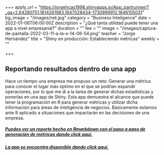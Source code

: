 +++
apply_url = "https://jorgehcas1998.shinyapps.io/App_partrunner/?_ga=2.64280751.1814261983.1647028434-1730999912.1646105031"
bg_image = "/images/net.jpg"
category = "Business Inteligence"
date = 2022-01-06T06:00:00Z
description = "¿Qué tanta utilidad puede tener una app a nivel empresarial?"
duration = ""
fee = ""
image = "/images/captura-de-pantalla-2022-03-11-a-la-s-14-08-54.png"
teacher = "Jorge Hernández"
title = "Shiny en producción: Estableciendo métricas"
weekly = ""

+++
## Reportando resultados dentro de una app

Hace un tiempo una empresa me propuso un reto: Generar una métrica para conocer el lugar más óptimo en el que se podrían expandir operaciones, por lo que me di a la tarea de generar dichas estadísticas y ponerlas en una app de Shiny. Esta app demuestra el alcance que puede tener la programación en R para generar métricas y utilizar dicha información para áreas de inteligencia de negocios. Básicamente estamos ante R aplicado a situaciones que impactarán en las decisiones de una empresa.

##### [Puedes ver un reporte hecho en Rmarkdown con el paso a paso de generación de métricas dando click aquí.](https://bookdown.org/eljorgehdz/reporte_final/ "reporte")

##### [La app se encuentra disponible dando click aquí.](https://jorgehcas1998.shinyapps.io/App_partrunner/?_ga=2.64280751.1814261983.1647028434-1730999912.1646105031 "app métricas")